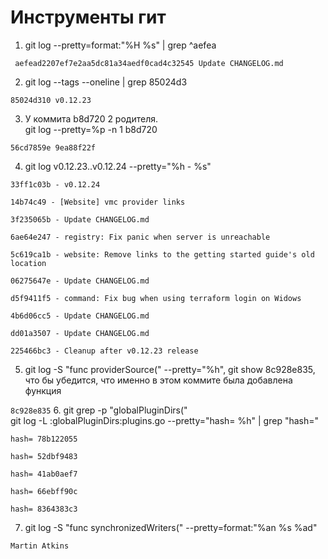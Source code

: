 # Инструменты гит

1. git log --pretty=format:"%H %s" | grep ^aefea

<code> aefead2207ef7e2aa5dc81a34aedf0cad4c32545 Update CHANGELOG.md </code>

2. git log --tags --oneline | grep 85024d3

<code>85024d310 v0.12.23 </code>

3. У коммита b8d720 2 родителя.   
git log --pretty=%p -n 1 b8d720

<code>56cd7859e 9ea88f22f </code>

4. git log v0.12.23..v0.12.24 --pretty="%h - %s"

<code>33ff1c03b - v0.12.24  
14b74c49 - [Website] vmc provider links  
3f235065b - Update CHANGELOG.md  
6ae64e247 - registry: Fix panic when server is unreachable  
5c619ca1b - website: Remove links to the getting started guide's old location  
06275647e - Update CHANGELOG.md  
d5f9411f5 - command: Fix bug when using terraform login on Widows  
4b6d06cc5 - Update CHANGELOG.md  
dd01a3507 - Update CHANGELOG.md  
225466bc3 - Cleanup after v0.12.23 release</code> 

5. git log -S "func providerSource(" --pretty="%h", git show 8c928e835, что бы убедится, что именно в этом коммите была добавлена функция 

<code>8c928e835</code>
6. git grep -p "globalPluginDirs("  
git log -L :globalPluginDirs:plugins.go --pretty="hash= %h" | grep "hash="

<code>hash= 78b122055  
hash= 52dbf9483  
hash= 41ab0aef7  
hash= 66ebff90c  
hash= 8364383c3   </code>

7. git log -S "func synchronizedWriters(" --pretty=format:"%an %s %ad"

<code>Martin Atkins </code>

